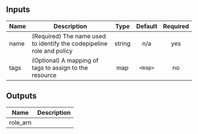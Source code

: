 ## Inputs

| Name | Description | Type | Default | Required |
|------|-------------|:----:|:-----:|:-----:|
| name | (Required) The name used to identify the codepipeline role and policy | string | n/a | yes |
| tags | (Optional) A mapping of tags to assign to the resource | map | `<map>` | no |

## Outputs

| Name | Description |
|------|-------------|
| role\_arn |  |
